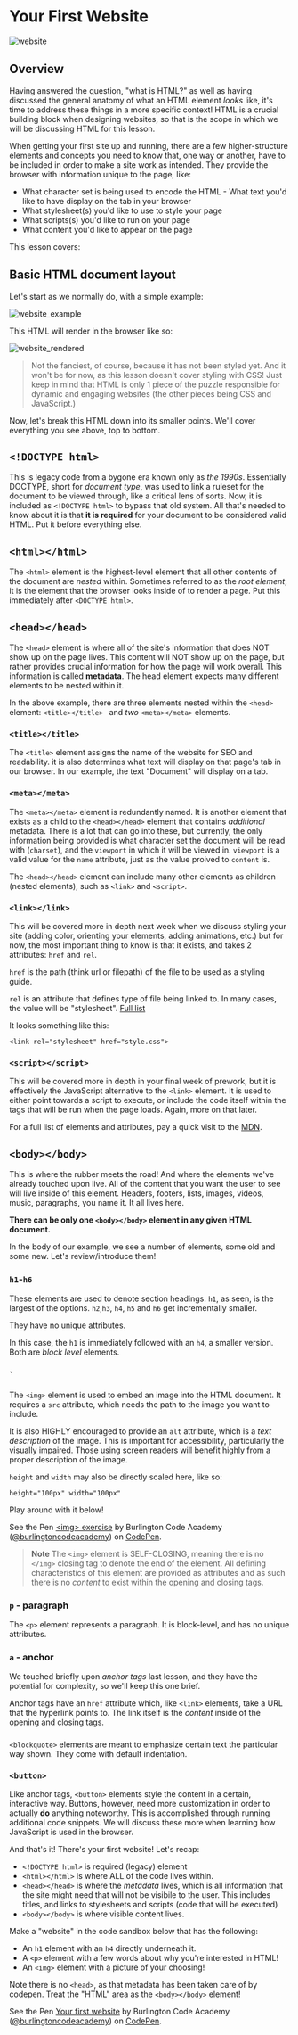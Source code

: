 # Your First Website
![website](https://res.cloudinary.com/btvca/image/upload/v1601489831/webdesign-3411373_1280_hiakqt.jpg)

## Overview
Having answered the question, "what is HTML?" as well as having discussed the general anatomy of what an HTML element *looks* like, it's time to address these things in a more specific context! HTML is a crucial building block when designing websites, so that is the scope in which we will be discussing HTML for this lesson. 

When getting your first site up and running, there are a few higher-structure elements and concepts you need to know that, one way or another, have to be included in order to make a site work as intended. They provide the browser with information unique to the page, like:

- What character set is being used to encode the HTML - What text you'd like to have display on the tab in your browser
- What stylesheet(s) you'd like to use to style your page 
- What scripts(s) you'd like to run on your page
- What content you'd like to appear on the page

This lesson covers:


## Basic HTML document layout

Let's start as we normally do, with a simple example: 

![website_example](https://res.cloudinary.com/btvca/image/upload/v1601560981/website_example_nn3frg.png)

This HTML will render in the browser like so:

![website_rendered](https://res.cloudinary.com/btvca/image/upload/v1601560981/website_rendered_golyfn.png)

> Not the fanciest, of course, because it has not been styled yet. And it won't be for now, as this lesson doesn't cover styling with CSS! Just keep in mind that HTML is only 1 piece of the puzzle responsible for dynamic and engaging websites (the other pieces being CSS and JavaScript.)

Now, let's break this HTML down into its smaller points. We'll cover everything you see above, top to bottom.

## `<!DOCTYPE html>`
This is legacy code from a bygone era known only as *the 1990s*. Essentially DOCTYPE, short for *document type*, was used to link a ruleset for the document to be viewed through, like a critical lens of sorts. Now, it is included as `<!DOCTYPE html>` to bypass that old system. All that's needed to know about it is that **it is required** for your document to be considered valid HTML. Put it before everything else. 

## `<html></html>`
The `<html>` element is the highest-level element that all other contents of the document are *nested* within. Sometimes referred to as the *root element*, it is the element that the browser looks inside of to render a page. Put this immediately after `<DOCTYPE html>`.

## `<head></head>`
The `<head>` element is where all of the site's information that does NOT show up on the page lives. This content will NOT show up on the page, but rather provides crucial information for how the page will work overall. This information is called **metadata**.  The head element expects many different elements to be nested within it. 

In the above example, there are three elements nested within the `<head>` element: `<title></title> ` and *two* `<meta></meta>` elements. 

### `<title></title>`

The `<title>` element assigns the name of the website for SEO and readability. it is also determines what text will display on that page's tab in our browser. In our example, the text "Document" will display on a tab. 

### `<meta></meta>`
The `<meta></meta>` element is redundantly named. It is another element that exists as a child to the `<head></head>` element that contains *additional* metadata. There is a lot that can go into these, but currently, the only information being provided is what character set the document will be read with (`charset`), and the `viewport` in which it will be viewed in. `viewport` is a valid value for the `name` attribute, just as the value proived to `content` is. 


The `<head></head>` element can include many other elements as children (nested elements), such as `<link>` and `<script>`.

### `<link></link>`
This will be covered more in depth next week when we discuss styling your site (adding color, orienting your elements, adding animations, etc.) but for now, the most important thing to know is that it exists, and takes 2 attributes: `href` and `rel`. 

`href` is the path (think url or filepath) of the file to be used as a styling guide. 

`rel` is an attribute that defines type of file being linked to. In many cases, the value will be "stylesheet".  [Full list](https://developer.mozilla.org/en-US/docs/Web/HTML/Attributes/rel)


It looks something like this:
```
<link rel="stylesheet" href="style.css">
```

### `<script></script>`
This will be covered more in depth in your final week of prework, but it is effectively the JavaScript alternative to the `<link>` element. It is used to either point towards a script to execute, or include the code itself within the tags that will be run when the page loads. Again, more on that later.


For a full list of elements and attributes, pay a quick visit to the [MDN](https://developer.mozilla.org/en-US/docs/Web/HTML/Element/head#See_also ).

## `<body></body>`

This is where the rubber meets the road! And where the elements we've already touched upon live. All of the content that you want the user to see will live inside of this element. Headers, footers, lists, images, videos, music, paragraphs, you name it. It all lives here. 

**There can be only one `<body></body>` element in any given HTML document.**

In the body of our example, we see a number of elements, some old and some new. Let's review/introduce them!

###  `h1`-`h6` 
These elements are used to denote section headings. `h1`, as seen, is the largest of the options. `h2`,`h3`, `h4`, `h5` and `h6` get incrementally smaller.  

They have no unique attributes.

In this case, the `h1` is immediately followed with an `h4`, a smaller version. Both are *block level* elements.

### `<img>
The `<img>` element is used to embed an image into the HTML document. It requires a `src` attribute, which needs the path to the image you want to include. 

It is also HIGHLY encouraged to provide an `alt` attribute, which is a *text description* of the image. This is important for accessibility, particularly the visually impaired. Those using screen readers will benefit highly from a proper description of the image.

`height` and `width` may also be directly scaled here, like so:

```
height="100px" width="100px"
```
Play around with it below!

<p class="codepen" data-height="320" data-theme-id="dark" data-default-tab="result" data-user="burlingtoncodeacademy" data-slug-hash="WNwqEbZ" data-editable="true" style={{height: "320px"; box-sizing: "border-box", display: "flex", align-items: "center", justify-content: "center", border: "2px solid", margin: "1em 0", padding: "1em"}} data-pen-title="&amp;lt;img&amp;gt; exercise">
  <span>See the Pen <a href="https://codepen.io/burlingtoncodeacademy/pen/WNwqEbZ">
  &lt;img&gt; exercise</a> by Burlington Code Academy (<a href="https://codepen.io/burlingtoncodeacademy">@burlingtoncodeacademy</a>)
  on <a href="https://codepen.io">CodePen</a>.</span>
</p>
<script async src="https://static.codepen.io/assets/embed/ei.js"></script>

> **Note** The `<img>` element is SELF-CLOSING, meaning there is no `</img>` closing tag to denote the end of the element. All defining characteristics of this element are provided as attributes and as such there is no *content* to exist within the opening and closing tags. 


### `p` - paragraph 
The `<p>` element represents a paragraph. It is block-level, and has no unique attributes.

### `a` - anchor 
We touched briefly upon *anchor tags* last lesson, and they have the potential for complexity, so we'll keep this one brief.

Anchor tags have an `href` attribute which, like `<link>` elements, take a URL that the hyperlink points to. The link itself is the *content* inside of the opening and closing tags. 

### <blockquote>
`<blockquote>` elements are meant to emphasize certain text the particular way shown. They come with default indentation.

### `<button>`
Like anchor tags, `<button>` elements style the content in a certain, interactive way. Buttons, however, need more customization in order to actually **do** anything noteworthy. This is accomplished through running additional code snippets. We will discuss these more when learning how JavaScript is used in the browser.


And that's it! There's your first website! Let's recap:

- `<!DOCTYPE html>` is required (legacy) element
- `<html></html>` is where ALL of the code lives within. 
- `<head></head>` is where the *metadata* lives, which is all information that the site might need that will not be visibile to the user. This includes titles, and links to stylesheets and scripts (code that will be executed)
- `<body></body>` is where visible content lives.



Make a "website" in the code sandbox below that has the following: 

- An `h1` element with an `h4` directly underneath it.
- A `<p>` element with a few words about why you're interested in HTML!
- An `<img>` element with a picture of your choosing!


Note there is no `<head>`, as that metadata has been taken care of by codepen. Treat the "HTML" area as the `<body></body>` element! 

<p class="codepen" data-height="265" data-theme-id="dark" data-default-tab="html,result" data-user="burlingtoncodeacademy" data-slug-hash="bGpPYop" data-editable="true" style={{height: "320px"; box-sizing: "border-box", display: "flex", align-items: "center", justify-content: "center", border: "2px solid", margin: "1em 0", padding: "1em"}} data-pen-title="Your first website">
  <span>See the Pen <a href="https://codepen.io/burlingtoncodeacademy/pen/bGpPYop">
  Your first website</a> by Burlington Code Academy (<a href="https://codepen.io/burlingtoncodeacademy">@burlingtoncodeacademy</a>)
  on <a href="https://codepen.io">CodePen</a>.</span>
</p>
<script async src="https://static.codepen.io/assets/embed/ei.js"></script>
